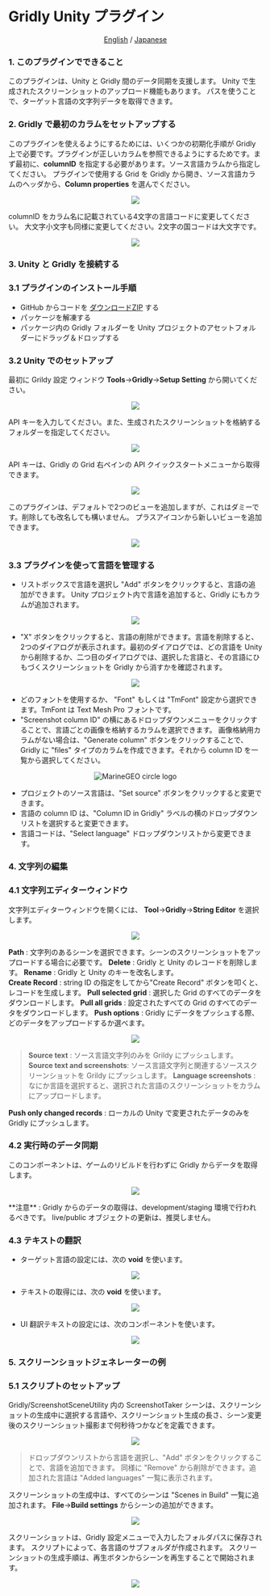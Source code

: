 # Gridly Unity プラグイン

<p align="center">
  <a href="README-en.md">English</a>
  / 
  <a href="README-ja.md">Japanese</a>
</p>

### 1. このプラグインでできること
このプラグインは、Unity と Gridly 間のデータ同期を支援します。
Unity で生成されたスクリーンショットのアップロード機能もあります。
パスを使うことで、ターゲット言語の文字列データを取得できます。

### 2. Gridly で最初のカラムをセットアップする
このプラグインを使えるようにするためには、いくつかの初期化手順が Gridly 上で必要です。プラグインが正しいカラムを参照できるようにするためです。まず最初に、**columnID** を指定する必要があります。ソース言語カラムから指定してください。
プラグインで使用する Grid を Gridly から開き、ソース言語カラムのヘッダから、**Column properties** を選んでください。

<p align="center">
<img src="resources/column_properties.png"/>
</p>

columnID をカラム名に記載されている4文字の言語コードに変更してください。
大文字小文字も同様に変更してください。2文字の国コードは大文字です。

<p align="center">
<img src="resources/colId.png"/>
</p>

### 3. Unity と Gridly を接続する
### 3.1 プラグインのインストール手順
- GitHub からコードを <a href="https://github.com/nozomu-matsui/gridly-unity-plugin/archive/refs/heads/master.zip">ダウンロードZIP</a> する
- パッケージを解凍する
- パッケージ内の Gridly フォルダーを Unity プロジェクトのアセットフォルダーにドラッグ＆ドロップする

### 3.2 Unity でのセットアップ
最初に Grildy 設定 ウィンドウ
**Tools**->**Gridly**->**Setup Setting** から開いてください。
<p align="center">
<img src="resources/setup_setting.png"/>
</p>

API キーを入力してください。また、生成されたスクリーンショットを格納するフォルダーを指定してください。
<p align="center">
<img src="resources/setup_setting_mw.png"/>
</p>

API キーは、Gridly の Grid 右ペインの API クイックスタートメニューから取得できます。

<p align="center">
<img src="resources/api_quick_start.png"/>
</p>

このプラグインは、デフォルトで2つのビューを追加しますが、これはダミーです。削除しても改名しても構いません。
プラスアイコンから新しいビューを追加できます。
<p align="center">
<img src="resources/add_new_view.png"/>
</p>

### 3.3 プラグインを使って言語を管理する
* リストボックスで言語を選択し "Add" ボタンをクリックすると、言語の追加ができます。
Unity プロジェクト内で言語を追加すると、Gridly にもカラムが追加されます。
<p align="center">
<img src="resources/lang_selectLang.png"/>
</p>

* "X" ボタンをクリックすると、言語の削除ができます。言語を削除すると、2つのダイアログが表示されます。最初のダイアログでは、どの言語を Unity から削除するか、二つ目のダイアログでは、選択した言語と、その言語にひもづくスクリーンショットを Gridly から消すかを確認されます。
<p align="center">
<img src="resources/lang_deleteLang.png"/>
</p>

* どのフォントを使用するか、 "Font" もしくは "TmFont" 設定から選択できます。TmFont は Text Mesh Pro フォントです。
* "Screenshot column ID" の横にあるドロップダウンメニューをクリックすることで、言語ごとの画像を格納するカラムを選択できます。
画像格納用カラムがない場合は、"Generate column" ボタンをクリックすることで、 Gridly に "files" タイプのカラムを作成できます。それから column ID を一覧から選択してください。


<p align="center">
<img src="resources/langScreenshotColId.png" alt="MarineGEO circle logo"/>
</p>

  

* プロジェクトのソース言語は、"Set source" ボタンをクリックすると変更できます。
* 言語の column ID は、"Column ID in Gridly" ラベルの横のドロップダウンリストを選択すると変更できます。
* 言語コードは、"Select language" ドロップダウンリストから変更できます。

### 4. 文字列の編集
### 4.1 文字列エディターウィンドウ
文字列エディターウィンドウを開くには、 **Tool**->**Gridly**->**String Editor** を選択します。
<p align="center">
<img src="resources/str_editor.png" />
</p>
  
**Path** : 文字列のあるシーンを選択できます。シーンのスクリーンショットをアップロードする場合に必要です。
**Delete** : Gridly と Unity のレコードを削除します。
**Rename** : Gridly と Unity のキーを改名します。  
**Create Record** : string ID の指定をしてから"Create Record" ボタンを叩くと、レコードを生成します。
**Pull selected grid** : 選択した Grid のすべてのデータをダウンロードします。
**Pull all grids** : 設定されたすべての Grid のすべてのデータをダウンロードします。
**Push options** : Gridly にデータをプッシュする際、どのデータをアップロードするか選べます。
<p align="center">
<img src="resources/str_push_options.png" />
</p>    

> **Source text** : ソース言語文字列のみを Grildy にプッシュします。
**Source text and screenshots**: ソース言語文字列と関連するソーススクリーンショットを Grildy にプッシュします。
**Language screenshots** : なにか言語を選択すると、選択された言語のスクリーンショットをカラムにアップロードします。

**Push only changed records** : ローカルの Unity で変更されたデータのみを Gridly にプッシュします。

### 4.2 実行時のデータ同期
このコンポーネントは、ゲームのリビルドを行わずに Gridly からデータを取得します。
<p align="center">
<img src="resources/str_sync.png" />
</p>    
**注意** : Gridly からのデータの取得は、development/staging 環境で行われるべきです。
live/public オブジェクトの更新は、推奨しません。

### 4.3 テキストの翻訳
+ ターゲット言語の設定には、次の **void** を使います。
<p align="center">
<img src="resources/str_set_target.png" />
</p>  

+ テキストの取得には、次の **void** を使います。
<p align="center">
<img src="resources/str_set_lang.png" />
</p>    

+ UI 翻訳テキストの設定には、次のコンポーネントを使います。
<p align="center">
<img src="resources/str_translate_text.png" />
</p>    

### 5. スクリーンショットジェネレーターの例
### 5.1 スクリプトのセットアップ
Gridly/ScreenshotSceneUtility 内の ScreenshotTaker シーンは、スクリーンショットの生成中に選択する言語や、スクリーンショット生成の長さ、シーン変更後のスクリーンショット撮影まで何秒待つかなどを定義できます。
<p align="center">
<img src="resources/st_script.png" />
</p>    

> ドロップダウンリストから言語を選択し、"Add" ボタンをクリックすることで、言語を追加できます。
同様に "Remove" から削除ができます。追加された言語は "Added languages" 一覧に表示されます。

スクリーンショットの生成中は、すべてのシーンは "Scenes in Build" 一覧に追加されます。
**File**->**Build settings** からシーンの追加ができます。
<p align="center">
<img src="resources/st_build_settings.png" />
</p>    

スクリーンショットは、Gridly 設定メニューで入力したフォルダパスに保存されます。
スクリプトによって、各言語のサブフォルダが作成されます。
スクリーンショットの生成手順は、再生ボタンからシーンを再生することで開始されます。
<p align="center">
<img src="resources/st_play.png" />
</p>    
